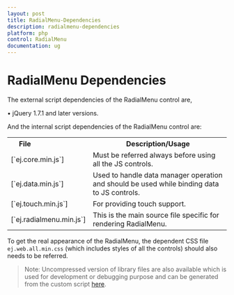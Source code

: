 ```yaml
---
layout: post
title: RadialMenu-Dependencies
description: radialmenu-dependencies
platform: php
control: RadialMenu
documentation: ug
---
```


# RadialMenu Dependencies

The external script dependencies of the RadialMenu control are,

•	jQuery 1.7.1 and later versions.

And the internal script dependencies of the RadialMenu control are:

<table>
<tr>
<th>
File                          </th><th>
Description/Usage</th></tr>
<tr>
<td>
[`ej.core.min.js`]</td><td>
Must be referred always before using all the JS controls.</td></tr>
<tr>
<td>
[`ej.data.min.js`]</td><td>
Used to handle data manager operation and should be used while binding data to JS controls.</td></tr>
<tr>
<td>
[`ej.touch.min.js`]</td><td>
For providing touch support.</td></tr>
<tr>
<td>
[`ej.radialmenu.min.js`]</td><td>
This is the main source file specific for rendering RadialMenu.</td></tr>
</table>
 
To get the real appearance of the RadialMenu, the dependent CSS file `ej.web.all.min.css` (which includes styles of all the controls) should also needs to be referred.

>Note: Uncompressed version of library files are also available which is used for development or debugging purpose and can be generated from the custom script [here](http://csg.syncfusion.com/).
